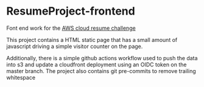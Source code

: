 # ResumeProject-frontend

Font end work for the [AWS cloud resume challenge](https://cloudresumechallenge.dev/docs/the-challenge/aws/)

This project contains a HTML static page that has a small amount of javascript driving a simple visitor counter on the page.

Additionally, there is a simple github actions workflow used to push the data into s3 and update a cloudfront deployment using an OIDC token on the master branch.  The project also contains git pre-commits to remove trailing whitespace
